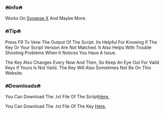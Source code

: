 
### 🔥Info🔥

 Works On [Synapse X](https://x.synapse.to/?adlt=strict&toWww=1&redig=D2C19EA1823A410AA8EF7AB7CF653812) And Maybe More.

### 🔥Tip🔥

Press F9 To Veiw The Output Of The Script. Its Helpful For Knowing If The Key Or Your Script Version Are Not Matched. It  Also Helps With Trouble Shooting Problems When It Notices You Have A Issue.

The Key Also Changes Every Now And Then, So Keep An Eye Out For Vaild Keys If Yours Is Not Vaild. The Key Will Also Sometimes Not Be On This Website.

### 🔥Downloads🔥

You Can Download The .txt File Of The Script[Here.](https://cdn.discordapp.com/attachments/998376310600638474/1011743050512482394/message.txt)

You Can Download The .txt File Of The Key [Here.](https://cdn.discordapp.com/attachments/998376310600638474/1010390737734598797/message.txt)


